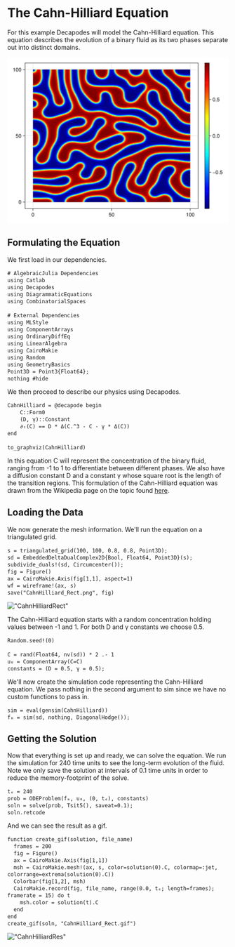 # The Cahn-Hilliard Equation

For this example Decapodes will model the Cahn-Hilliard equation. This equation describes the evolution of a binary fluid as its two phases separate out into distinct domains.

!["Cahn Hilliard sample"](CahnHilliard_Final.jpg)

## Formulating the Equation

We first load in our dependencies.

```@example DEC
# AlgebraicJulia Dependencies
using Catlab
using Decapodes
using DiagrammaticEquations
using CombinatorialSpaces

# External Dependencies
using MLStyle
using ComponentArrays
using OrdinaryDiffEq
using LinearAlgebra
using CairoMakie
using Random
using GeometryBasics
Point3D = Point3{Float64};
nothing #hide
```

We then proceed to describe our physics using Decapodes.

```@example DEC
CahnHilliard = @decapode begin
    C::Form0
    (D, γ)::Constant
    ∂ₜ(C) == D * Δ(C.^3 - C - γ * Δ(C))
end

to_graphviz(CahnHilliard)
```

In this equation C will represent the concentration of the binary fluid, ranging from -1 to 1 to differentiate between different phases. We also have a diffusion constant D and a constant γ whose square root is the length of the transition regions. This formulation of the Cahn-Hilliard equation was drawn from the Wikipedia page on the topic found [here](https://en.wikipedia.org/wiki/Cahn%E2%80%93Hilliard_equation).

## Loading the Data

We now generate the mesh information. We'll run the equation on a triangulated grid.

```@example DEC
s = triangulated_grid(100, 100, 0.8, 0.8, Point3D);
sd = EmbeddedDeltaDualComplex2D{Bool, Float64, Point3D}(s);
subdivide_duals!(sd, Circumcenter());
fig = Figure()
ax = CairoMakie.Axis(fig[1,1], aspect=1)
wf = wireframe!(ax, s)
save("CahnHilliard_Rect.png", fig)
```

!["CahnHilliardRect"](CahnHilliard_Rect.png)

The Cahn-Hilliard equation starts with a random concentration holding values between -1 and 1. For both D and γ constants we choose 0.5.

```@example DEC
Random.seed!(0)

C = rand(Float64, nv(sd)) * 2 .- 1
u₀ = ComponentArray(C=C)
constants = (D = 0.5, γ = 0.5);
```

We'll now create the simulation code representing the Cahn-Hilliard equation. We pass nothing in the second argument to sim since we have no custom functions to pass in.

```@example DEC
sim = eval(gensim(CahnHilliard))
fₘ = sim(sd, nothing, DiagonalHodge());
```

## Getting the Solution

Now that everything is set up and ready, we can solve the equation. We run the simulation for 240 time units to see the long-term evolution of the fluid. Note we only save the solution at intervals of 0.1 time units in order to reduce the memory-footprint of the solve.

```@example DEC
tₑ = 240
prob = ODEProblem(fₘ, u₀, (0, tₑ), constants)
soln = solve(prob, Tsit5(), saveat=0.1);
soln.retcode
```

And we can see the result as a gif.

```@example DEC
function create_gif(solution, file_name)
  frames = 200
  fig = Figure()
  ax = CairoMakie.Axis(fig[1,1])
  msh = CairoMakie.mesh!(ax, s, color=solution(0).C, colormap=:jet, colorrange=extrema(solution(0).C))
  Colorbar(fig[1,2], msh)
  CairoMakie.record(fig, file_name, range(0.0, tₑ; length=frames); framerate = 15) do t
    msh.color = solution(t).C
  end
end
create_gif(soln, "CahnHilliard_Rect.gif")
```

!["CahnHilliardRes"](CahnHilliard_Rect.gif)
